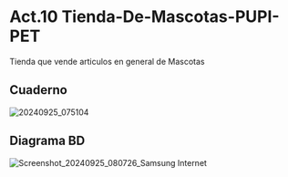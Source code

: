# Act.10 Tienda-De-Mascotas-PUPI-PET
Tienda que vende articulos en general de Mascotas

## Cuaderno
![20240925_075104](https://github.com/user-attachments/assets/62479c8e-160e-436b-be8f-41382c8cea98)

## Diagrama BD
![Screenshot_20240925_080726_Samsung Internet](https://github.com/user-attachments/assets/806d18cb-1cf4-4d3a-b8b1-9f58d36dc0f7)

